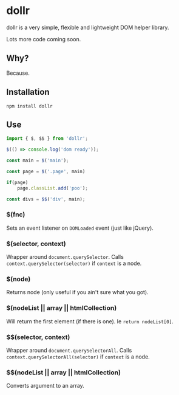 # dollr

dollr is a very simple, flexible and lightweight DOM helper library.

Lots more code coming soon.

## Why?

Because.

## Installation

```
npm install dollr
```

## Use

```js
import { $, $$ } from 'dollr';

$(() => console.log('dom ready'));

const main = $('main');

const page = $('.page', main)

if(page)
	page.classList.add('poo');

const divs = $$('div', main);
```

### $(fnc)

Sets an event listener on `DOMLoaded` event (just like jQuery).

### $(selector, context)

Wrapper around `document.querySelector`. Calls `context.querySelector(selector)`
if `context` is a node.

### $(node)

Returns node (only useful if you ain't sure what you got).

### $(nodeList || array || htmlCollection)

Will return the first element (if there is one). Ie `return nodeList[0]`.

### $$(selector, context)

Wrapper around `document.querySelectorAll`. Calls `context.querySelectorAll(selector)`
if `context` is a node.

### $$(nodeList || array || htmlCollection)

Converts argument to an array.
